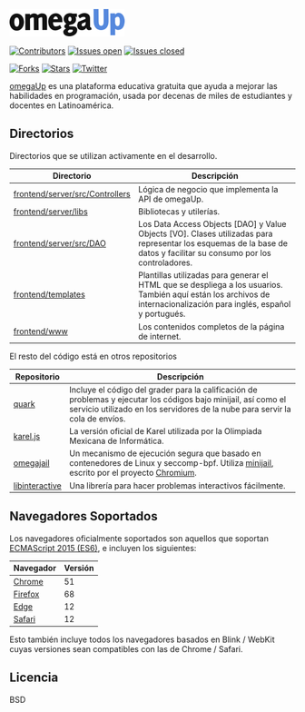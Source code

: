 [![omegaUp](frontend/www/media/omegaup.png)](https://omegaup.com)

[![Contributors](https://img.shields.io/github/contributors/omegaup/omegaup)](https://github.com/omegaup/omegaup/graphs/contributors) [![Issues open](https://img.shields.io/github/issues/omegaup/omegaup)](https://github.com/omegaup/omegaup/issues?q=is%3Aissue+is%3Aopen) [![Issues closed](https://img.shields.io/github/issues-closed/omegaup/omegaup)](https://github.com/omegaup/omegaup/issues?q=is%3Aissue+is%3Aclosed)

[![Forks](https://img.shields.io/github/forks/omegaup/omegaup?style=social)](https://github.com/omegaup/omegaup/network/members) [![Stars](https://img.shields.io/github/stars/omegaup/omegaup?style=social)](https://github.com/omegaup/omegaup/stargazers) [![Twitter](https://img.shields.io/twitter/follow/omegaup.svg?style=social&label=Follow)](https://twitter.com/omegaup)

[omegaUp](https://omegaup.com) es una plataforma educativa gratuita que ayuda a mejorar las habilidades en programación, usada por decenas de miles de estudiantes y docentes en Latinoamérica.

## Directorios

Directorios que se utilizan activamente en el desarrollo.

| Directorio | Descripción |
|------------|-------------|
| [frontend/server/src/Controllers](https://github.com/omegaup/omegaup/tree/main/frontend/server/src/Controllers) | Lógica de negocio que implementa la API de omegaUp. |
| [frontend/server/libs](https://github.com/omegaup/omegaup/tree/main/frontend/server/libs) | Bibliotecas y utilerías. |
| [frontend/server/src/DAO](https://github.com/omegaup/omegaup/tree/main/frontend/server/src/DAO) | Los Data Access Objects [DAO] y Value Objects [VO]. Clases utilizadas para representar los esquemas de la base de datos y facilitar su consumo por los controladores. |
| [frontend/templates](https://github.com/omegaup/omegaup/tree/main/frontend/templates) | Plantillas utilizadas para generar el HTML que se despliega a los usuarios. También aquí están los archivos de internacionalización para inglés, español y portugués. |
| [frontend/www](https://github.com/omegaup/omegaup/tree/main/frontend/www) |  Los contenidos completos de la página de internet. |

El resto del código está en otros repositorios

| Repositorio| Descripción |
|------------|-------------|
| [quark](https://github.com/omegaup/quark) | Incluye el código del grader para la calificación de problemas y ejecutar los códigos bajo minijail, así como el servicio utilizado en los servidores de la nube para servir la cola de envíos. |
| [karel.js](https://github.com/omegaup/karel.js) | La versión oficial de Karel utilizada por la Olimpiada Mexicana de Informática. |
| [omegajail](https://github.com/omegaup/omegajail) | Un mecanismo de ejecución segura que basado en contenedores de Linux y seccomp-bpf. Utiliza [minijail](https://android.googlesource.com/platform/external/minijail/+/master), escrito por el proyecto [Chromium](https://www.chromium.org). |
| [libinteractive](https://github.com/omegaup/libinteractive) | Una librería para hacer problemas interactivos fácilmente.

## Navegadores Soportados

Los navegadores oficialmente soportados son aquellos que soportan [ECMAScript 2015 (ES6)](https://caniuse.com/#feat=es6), e incluyen los siguientes:

| Navegador | Versión |
|-----------|---------|
| [Chrome](https://www.google.com/chrome/) | 51 |
|[Firefox](http://mozilla.org/firefox/releases/) | 68 |
| [Edge](https://www.microsoft.com/edge) | 12 |
| [Safari](https://www.apple.com/safari/) | 12 |

Esto también incluye todos los navegadores basados en Blink / WebKit cuyas versiones sean compatibles con las de Chrome / Safari.

## Licencia

BSD
